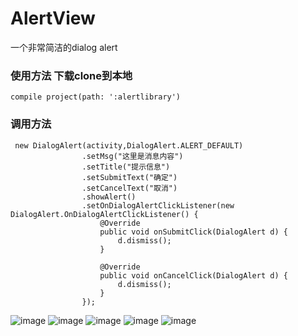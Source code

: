 # AlertView
一个非常简洁的dialog alert

### 使用方法 下载clone到本地
	compile project(path: ':alertlibrary')

### 调用方法
	 new DialogAlert(activity,DialogAlert.ALERT_DEFAULT)
	                .setMsg("这里是消息内容")
	                .setTitle("提示信息")
	                .setSubmitText("确定")
	                .setCancelText("取消")
	                .showAlert()
	                .setOnDialogAlertClickListener(new DialogAlert.OnDialogAlertClickListener() {
	                    @Override
	                    public void onSubmitClick(DialogAlert d) {
	                        d.dismiss();
	                    }

	                    @Override
	                    public void onCancelClick(DialogAlert d) {
	                        d.dismiss();
	                    }
	                });
 


![image](https://github.com/yzcheng90/AlertView/blob/master/pic/2017-04-13-16-33-27.png)
![image](https://github.com/yzcheng90/AlertView/blob/master/pic/2017-04-13-16-33-56.png)
![image](https://github.com/yzcheng90/AlertView/blob/master/pic/2017-04-13-16-34-03.png)
![image](https://github.com/yzcheng90/AlertView/blob/master/pic/2017-04-13-16-34-09.png)
![image](https://github.com/yzcheng90/AlertView/blob/master/pic/2017-04-13-16-34-15.png)